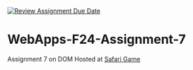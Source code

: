 [![Review Assignment Due Date](https://classroom.github.com/assets/deadline-readme-button-22041afd0340ce965d47ae6ef1cefeee28c7c493a6346c4f15d667ab976d596c.svg)](https://classroom.github.com/a/NPDM3uFp)
# WebApps-F24-Assignment-7
Assignment 7 on DOM
Hosted at [Safari Game](https://44-563-webapps-f24.github.io/44563-webapps-f24-assignment7-aadarsh1-prog/safari.html)  
